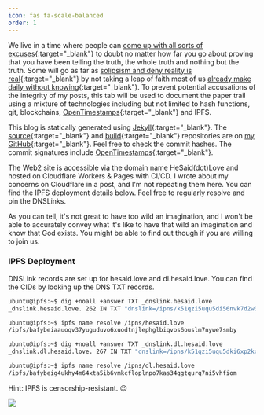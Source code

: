 ```yaml
---
icon: fas fa-scale-balanced
order: 1
---
```


We live in a time where people can [come up with all sorts of excuses](../posts/on-theological-nuke/){:target="_blank"} to doubt no matter how far you go about proving that you have been telling the truth, the whole truth and nothing but the truth. Some will go as far as [solipsism and deny reality is real](../posts/on-theological-nuclear-fallout/){:target="_blank"} by not taking a leap of faith most of us [already make daily without knowing](../posts/on-faith-precedes-reason/){:target="_blank"}. To prevent potential accusations of the integrity of my posts, this tab will be used to document the paper trail using a mixture of technologies including but not limited to hash functions, git, blockchains, [OpenTimestamps](https://opentimestamps.org/){:target="_blank"} and IPFS.

This blog is statically generated using [Jekyll](https://jekyllrb.com/){:target="_blank"}. The [source](https://github.com/zyang01/zyang01.github.io){:target="_blank"} and [build](https://github.com/zyang01/HeSaid.Love){:target="_blank"} repositories are on [my GitHub](https://github.com/zyang01){:target="_blank"}. Feel free to check the commit hashes. The commit signatures include [OpenTimestamps](https://opentimestamps.org/){:target="_blank"}.

The Web2 site is accessible via the domain name HeSaid(dot)Love and hosted on Cloudflare Workers & Pages with CI/CD. I wrote about my concerns on Cloudflare in a post, and I'm not repeating them here. You can find the IPFS deployment details below. Feel free to regularly resolve and pin the DNSLinks.

As you can tell, it's not great to have too wild an imagination, and I won't be able to accurately convey what it's like to have that wild an imagination and know that God exists. You might be able to find out though if you are willing to join us.

### IPFS Deployment

DNSLink records are set up for hesaid.love and dl.hesaid.love. You can find the CIDs by looking up the DNS TXT records.

```bash
ubuntu@ipfs:~$ dig +noall +answer TXT _dnslink.hesaid.love
_dnslink.hesaid.love. 262 IN TXT "dnslink=/ipns/k51qzi5uqu5di56nvk7d2w3qmubmb3pqon5tsmxywfwt4kxhfdxtncy65w5daf"

ubuntu@ipfs:~$ ipfs name resolve /ipns/hesaid.love
/ipfs/bafybeiaauoqv37yuguduvo6xuodtnjlephglbiqvos6ouslm7nywe7smby

ubuntu@ipfs:~$ dig +noall +answer TXT _dnslink.dl.hesaid.love
_dnslink.dl.hesaid.love. 267 IN TXT "dnslink=/ipns/k51qzi5uqu5dki6xp2kc8ah1x8zu1aibeluphf4v9m4gs4lw1mruox2mv79eya"

ubuntu@ipfs:~$ ipfs name resolve /ipns/dl.hesaid.love
/ipfs/bafybeig4ukhy4m64xta5ib6vmkcfloplnpo7kas34qgtqurq7ni5vhfiom
```

Hint: IPFS is censorship-resistant. 😉

![](/V3MuD1Z69pJm8VACHV.png)
